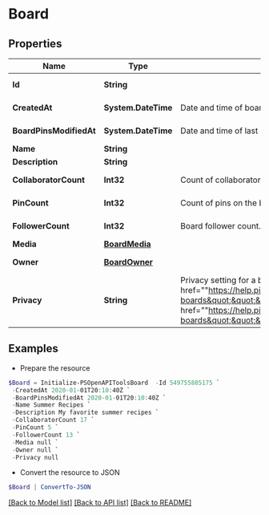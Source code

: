 # Board
## Properties

Name | Type | Description | Notes
------------ | ------------- | ------------- | -------------
**Id** | **String** |  | [optional] [readonly] 
**CreatedAt** | **System.DateTime** | Date and time of board creation. | [optional] [readonly] 
**BoardPinsModifiedAt** | **System.DateTime** | Date and time of last board pins modified. | [optional] [readonly] 
**Name** | **String** |  | 
**Description** | **String** |  | [optional] 
**CollaboratorCount** | **Int32** | Count of collaborators on the board. | [optional] [readonly] 
**PinCount** | **Int32** | Count of pins on the board. | [optional] [readonly] 
**FollowerCount** | **Int32** | Board follower count. | [optional] [readonly] 
**Media** | [**BoardMedia**](BoardMedia.md) |  | [optional] 
**Owner** | [**BoardOwner**](BoardOwner.md) |  | [optional] [readonly] 
**Privacy** | **String** | Privacy setting for a board. Learn more about &lt;a href&#x3D;&quot;&quot;https://help.pinterest.com/en/article/secret-boards&quot;&quot;&gt;secret boards&lt;/a&gt; and &lt;a href&#x3D;&quot;&quot;https://help.pinterest.com/en/business/article/protected-boards&quot;&quot;&gt;protected boards&lt;/a&gt; | [optional] [default to "PUBLIC"]

## Examples

- Prepare the resource
```powershell
$Board = Initialize-PSOpenAPIToolsBoard  -Id 549755885175 `
 -CreatedAt 2020-01-01T20:10:40Z `
 -BoardPinsModifiedAt 2020-01-01T20:10:40Z `
 -Name Summer Recipes `
 -Description My favorite summer recipes `
 -CollaboratorCount 17 `
 -PinCount 5 `
 -FollowerCount 13 `
 -Media null `
 -Owner null `
 -Privacy null
```

- Convert the resource to JSON
```powershell
$Board | ConvertTo-JSON
```

[[Back to Model list]](../README.md#documentation-for-models) [[Back to API list]](../README.md#documentation-for-api-endpoints) [[Back to README]](../README.md)

